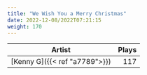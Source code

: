 ```yaml
---
title: "We Wish You a Merry Christmas"
date: 2022-12-08/2022T07:21:15
weight: 170
---
```




 Artist | Plays 
----- | -----:
[Kenny G]({{< ref "a7789">}}) | 117
